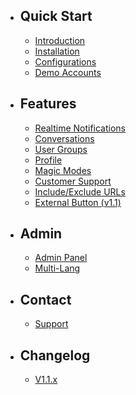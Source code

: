 - ## Quick Start
    - [Introduction](/{{route}}/{{version}}/introduction)
    - [Installation](/{{route}}/{{version}}/installation)
    - [Configurations](/{{route}}/{{version}}/configurations)
    - [Demo Accounts](/{{route}}/{{version}}/demo-accounts)

- ## Features
    - [Realtime Notifications](/{{route}}/{{version}}/features/realtime-notifications)
    - [Conversations](/{{route}}/{{version}}/features/conversations)
    - [User Groups](/{{route}}/{{version}}/features/user-groups)
    - [Profile](/{{route}}/{{version}}/features/profile)
    - [Magic Modes](/{{route}}/{{version}}/features/magic-modes)
    - [Customer Support](/{{route}}/{{version}}/features/customer-support)
    - [Include/Exclude URLs](/{{route}}/{{version}}/features/include-exclude-urls)
    - [External Button (v1.1)](/{{route}}/{{version}}/features/external-button)

- ## Admin
    - [Admin Panel](/{{route}}/{{version}}/admin/admin-panel)
    - [Multi-Lang](/{{route}}/{{version}}/admin/multi-language)
    

- ## Contact
    - [Support](/{{route}}/{{version}}/contact/support)
    
        
- ## Changelog
    - [V1.1.x](/{{route}}/{{version}}/changelog/V1.1.x)


